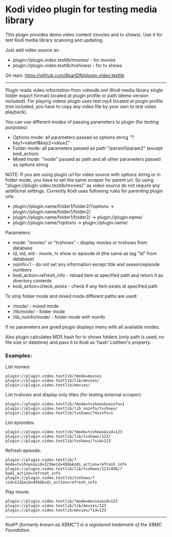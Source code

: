 # Kodi video plugin for testing media library

This plugin provides demo video content (movies and tv shows).
Use it for test Kodi media library scanning and updating.

Just add video source as:
* plugin://plugin.video.testlib/movies/ - for movies
* plugin://plugin.video.testlib/tvshows/ - for tv shows

Git repo: https://github.com/AkariDN/plugin.video.testlib

***
Plugin reads video information from videodb.xml (Kodi media library single folder export format) located at plugin profile or path (demo version included). For playing videos plugin uses test.mp4 located at plugin profile (not included, you have to copy any video file by your own to test video playback).

You can use different modes of passing parameters to plugin (for testing purposes):
* Options mode: all parameters passed as options string "?key1=value1&key2=value2"
* Folder mode: all parameters passed as path "/param1/param2" (except kodi_action)
* Mixed mode: "mode" passed as path and all other parameters passed as options string

NOTE: If you are using plugin url for video source with options string or in folder mode, you have to set the same scraper for parent url. So using "plugin://plugin.video.testlib/movies/" as video source do not require any additional settings. Currently Kodi uses following rules for parenting plugin urls:
* plugin://plugin.name/folder1/folder2/?options -> plugin://plugin.name/folder1/folder2/
* plugin://plugin.name/folder1/folder2/ -> plugin://plugin.name/
* plugin://plugin.name/?options -> plugin://plugin.name/

Parameters:
* mode: "movies" or "tvshows" - display movies or tvshows from database
* id, sid, eid - movie, tv show or episode id (the same as tag "id" from database)
* noinfo=1 - do not set any information except title and season/episode numbers
* kodi_action=refresh_info - reload item at specified path and return it as directory contents
* kodi_action=check_exists - check if any item exists at specified path

To strip folder mode and mixed mode different paths are used:
* /mode/ - mixed mode
* /lib/mode/ - folder mode
* /lib_noinfo/mode/ - folder mode with noinfo

If no parameters are gived plugin displays menu with all available modes.

Also plugin calculates MD5 hash for tv shows folders (only path is used, no file size or datetime) and pass it to Kodi as 'hash' ListItem's property.

### Examples:

List movies:
```
plugin://plugin.video.testlib/?mode=movies
plugin://plugin.video.testlib/lib/movies/
plugin://plugin.video.testlib/movies/
```
List tvshows and display only titles (for testing external scraper):
```
plugin://plugin.video.testlib/?mode=tvshows&noinfo=1
plugin://plugin.video.testlib/lib_noinfo/tvshows/
plugin://plugin.video.testlib/tvshows/?noinfo=1
```
List episodes:
```
plugin://plugin.video.testlib/?mode=tvshows&sid=123
plugin://plugin.video.testlib/lib/tvshows/123/
plugin://plugin.video.testlib/tvshows/?sid=123
```
Refresh episode:
```
plugin://plugin.video.testlib/?mode=tvshows&sid=123&eid=456&kodi_action=refresh_info
plugin://plugin.video.testlib/lib/tvshows/123/456/?kodi_action=refresh_info
plugin://plugin.video.testlib/tvshows/?sid=123&eid=456&kodi_action=refresh_info
```
Play movie:
```
plugin://plugin.video.testlib/?mode=movies&id=123
plugin://plugin.video.testlib/lib/movies/123
plugin://plugin.video.testlib/movies/?id=123
```
***
_Kodi® (formerly known as XBMC™) is a registered trademark of the XBMC Foundation._
